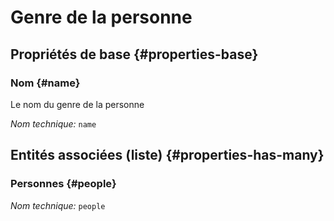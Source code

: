 # Genre de la personne
<!--- THIS FILE IS GENERATED PLEASE DO NOT EDIT IT DIRECTLY --->



## Propriétés de base {#properties-base}

### Nom {#name}

Le nom du genre de la personne

*Nom technique:* ```name```




## Entités associées (liste) {#properties-has-many}

### Personnes {#people}



*Nom technique:* ```people```




